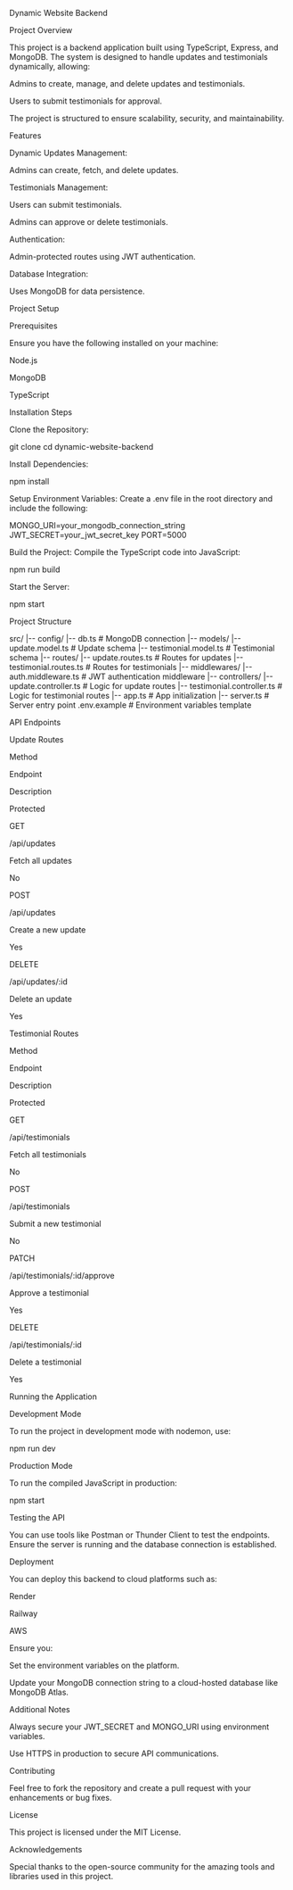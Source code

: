 Dynamic Website Backend

Project Overview

This project is a backend application built using TypeScript, Express, and MongoDB. The system is designed to handle updates and testimonials dynamically, allowing:

Admins to create, manage, and delete updates and testimonials.

Users to submit testimonials for approval.

The project is structured to ensure scalability, security, and maintainability.

Features

Dynamic Updates Management:

Admins can create, fetch, and delete updates.

Testimonials Management:

Users can submit testimonials.

Admins can approve or delete testimonials.

Authentication:

Admin-protected routes using JWT authentication.

Database Integration:

Uses MongoDB for data persistence.

Project Setup

Prerequisites

Ensure you have the following installed on your machine:

Node.js

MongoDB

TypeScript

Installation Steps

Clone the Repository:

git clone <repository-url>
cd dynamic-website-backend

Install Dependencies:

npm install

Setup Environment Variables:
Create a .env file in the root directory and include the following:

MONGO_URI=your_mongodb_connection_string
JWT_SECRET=your_jwt_secret_key
PORT=5000

Build the Project:
Compile the TypeScript code into JavaScript:

npm run build

Start the Server:

npm start

Project Structure

src/
  |-- config/
      |-- db.ts               # MongoDB connection
  |-- models/
      |-- update.model.ts     # Update schema
      |-- testimonial.model.ts # Testimonial schema
  |-- routes/
      |-- update.routes.ts    # Routes for updates
      |-- testimonial.routes.ts # Routes for testimonials
  |-- middlewares/
      |-- auth.middleware.ts  # JWT authentication middleware
  |-- controllers/
      |-- update.controller.ts # Logic for update routes
      |-- testimonial.controller.ts # Logic for testimonial routes
  |-- app.ts                  # App initialization
  |-- server.ts               # Server entry point
.env.example                  # Environment variables template

API Endpoints

Update Routes

Method

Endpoint

Description

Protected

GET

/api/updates

Fetch all updates

No

POST

/api/updates

Create a new update

Yes

DELETE

/api/updates/:id

Delete an update

Yes

Testimonial Routes

Method

Endpoint

Description

Protected

GET

/api/testimonials

Fetch all testimonials

No

POST

/api/testimonials

Submit a new testimonial

No

PATCH

/api/testimonials/:id/approve

Approve a testimonial

Yes

DELETE

/api/testimonials/:id

Delete a testimonial

Yes

Running the Application

Development Mode

To run the project in development mode with nodemon, use:

npm run dev

Production Mode

To run the compiled JavaScript in production:

npm start

Testing the API

You can use tools like Postman or Thunder Client to test the endpoints. Ensure the server is running and the database connection is established.

Deployment

You can deploy this backend to cloud platforms such as:

Render

Railway

AWS

Ensure you:

Set the environment variables on the platform.

Update your MongoDB connection string to a cloud-hosted database like MongoDB Atlas.

Additional Notes

Always secure your JWT_SECRET and MONGO_URI using environment variables.

Use HTTPS in production to secure API communications.

Contributing

Feel free to fork the repository and create a pull request with your enhancements or bug fixes.

License

This project is licensed under the MIT License.

Acknowledgements

Special thanks to the open-source community for the amazing tools and libraries used in this project.

